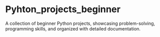 # Pyhton_projects_beginner
A collection of beginner Python projects, showcasing problem-solving, programming skills, and organized with detailed documentation.
